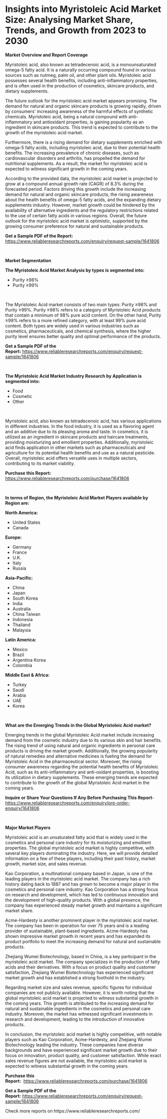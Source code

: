 <p><h1>Insights into Myristoleic Acid Market Size: Analysing Market Share, Trends, and Growth from 2023 to 2030</h1></p><p><strong>Market Overview and Report Coverage</strong></p>
<p><p>Myristoleic acid, also known as tetradecenoic acid, is a monounsaturated omega-5 fatty acid. It is a naturally occurring compound found in various sources such as nutmeg, palm oil, and other plant oils. Myristoleic acid possesses several health benefits, including anti-inflammatory properties, and is often used in the production of cosmetics, skincare products, and dietary supplements.</p><p>The future outlook for the myristoleic acid market appears promising. The demand for natural and organic skincare products is growing rapidly, driven by consumers' increasing awareness of the harmful effects of synthetic chemicals. Myristoleic acid, being a natural compound with anti-inflammatory and antioxidant properties, is gaining popularity as an ingredient in skincare products. This trend is expected to contribute to the growth of the myristoleic acid market.</p><p>Furthermore, there is a rising demand for dietary supplements enriched with omega-5 fatty acids, including myristoleic acid, due to their potential health benefits. The increasing prevalence of chronic diseases, such as cardiovascular disorders and arthritis, has propelled the demand for nutritional supplements. As a result, the market for myristoleic acid is expected to witness significant growth in the coming years.</p><p>According to the provided data, the myristoleic acid market is projected to grow at a compound annual growth rate (CAGR) of 8.3% during the forecasted period. Factors driving this growth include the increasing demand for natural and organic skincare products, the rising awareness about the health benefits of omega-5 fatty acids, and the expanding dietary supplements industry. However, market growth could be hindered by the availability of alternative ingredients and the regulatory restrictions related to the use of certain fatty acids in various regions. Overall, the future outlook for the myristoleic acid market is optimistic, supported by the growing consumer preference for natural and sustainable products.</p></p>
<p><strong>Get a Sample PDF of the Report:</strong> <a href="https://www.reliableresearchreports.com/enquiry/request-sample/1641806">https://www.reliableresearchreports.com/enquiry/request-sample/1641806</a></p>
<p>&nbsp;</p>
<p><strong>Market Segmentation</strong></p>
<p><strong>The Myristoleic Acid Market Analysis by types is segmented into:</strong></p>
<p><ul><li>Purity ≥98%</li><li>Purity ≥99%</li></ul></p>
<p>&nbsp;</p>
<p><p>The Myristoleic Acid market consists of two main types: Purity ≥98% and Purity ≥99%. Purity ≥98% refers to a category of Myristoleic Acid products that contain a minimum of 98% pure acid content. On the other hand, Purity ≥99% refers to a more refined category, with at least 99% pure acid content. Both types are widely used in various industries such as cosmetics, pharmaceuticals, and chemical synthesis, where the higher purity level ensures better quality and optimal performance of the products.</p></p>
<p><strong>Get a Sample PDF of the Report:</strong>&nbsp;<a href="https://www.reliableresearchreports.com/enquiry/request-sample/1641806">https://www.reliableresearchreports.com/enquiry/request-sample/1641806</a></p>
<p>&nbsp;</p>
<p><strong>The Myristoleic Acid Market Industry Research by Application is segmented into:</strong></p>
<p><ul><li>Food</li><li>Cosmetic</li><li>Other</li></ul></p>
<p>&nbsp;</p>
<p><p>Myristoleic acid, also known as tetradecenoic acid, has various applications in different industries. In the food industry, it is used as a flavoring agent and an additive due to its pleasing aroma and taste. In cosmetics, it is utilized as an ingredient in skincare products and haircare treatments, providing moisturizing and emollient properties. Additionally, myristoleic acid finds application in other markets such as pharmaceuticals and agriculture for its potential health benefits and use as a natural pesticide. Overall, myristoleic acid offers versatile uses in multiple sectors, contributing to its market viability.</p></p>
<p><strong>Purchase this Report:</strong>&nbsp; <a href="https://www.reliableresearchreports.com/purchase/1641806">https://www.reliableresearchreports.com/purchase/1641806</a></p>
<p>&nbsp;</p>
<p><strong>In terms of Region, the Myristoleic Acid Market Players available by Region are:</strong></p>
<p>
    <p> <strong> North America: </strong>
        <ul>
            <li>United States</li>
            <li>Canada</li>
        </ul>
        </p> 
    <p> <strong> Europe: </strong>
        <ul>
            <li>Germany</li>
            <li>France</li>
            <li>U.K.</li>
            <li>Italy</li>
            <li>Russia</li>
        </ul>
        </p> 
    <p> <strong> Asia-Pacific: </strong>
        <ul>
            <li>China</li>
            <li>Japan</li>
            <li>South Korea</li>
            <li>India</li>
            <li>Australia</li>
            <li>China Taiwan</li>
            <li>Indonesia</li>
            <li>Thailand</li>
            <li>Malaysia</li>
        </ul>
        </p> 
    <p> <strong> Latin America: </strong>
        <ul>
            <li>Mexico</li>
            <li>Brazil</li>
            <li>Argentina Korea</li>
            <li>Colombia</li>
        </ul>
        </p> 
    <p> <strong> Middle East & Africa: </strong>
        <ul>
            <li>Turkey</li>
            <li>Saudi</li>
            <li>Arabia</li>
            <li>UAE</li>
            <li>Korea</li>
        </ul>
    </p>
    </p>
<p>&nbsp;</p>
<p><strong>What are the Emerging Trends in the Global Myristoleic Acid market?</strong></p>
<p><p>Emerging trends in the global Myristoleic Acid market include increasing demand from the cosmetic industry due to its various skin and hair benefits. The rising trend of using natural and organic ingredients in personal care products is driving the market growth. Additionally, the growing popularity of natural remedies and alternative medicines is fueling the demand for Myristoleic Acid in the pharmaceutical sector. Moreover, the rising consumer awareness regarding the potential health benefits of Myristoleic Acid, such as its anti-inflammatory and anti-oxidant properties, is boosting its utilization in dietary supplements. These emerging trends are expected to contribute to the growth of the global Myristoleic Acid market in the coming years.</p></p>
<p><strong>Inquire or Share Your Questions If Any Before Purchasing This Report</strong>- <a href="https://www.reliableresearchreports.com/enquiry/pre-order-enquiry/1641806">https://www.reliableresearchreports.com/enquiry/pre-order-enquiry/1641806</a></p>
<p>&nbsp;</p>
<p><strong>Major Market Players</strong></p>
<p><p>Myristoleic acid is an unsaturated fatty acid that is widely used in the cosmetics and personal care industry for its moisturizing and emollient properties. The global myristoleic acid market is highly competitive, with several key players dominating the industry. Here, we will provide detailed information on a few of these players, including their past history, market growth, market size, and sales revenue.</p><p>Kao Corporation, a multinational company based in Japan, is one of the leading players in the myristoleic acid market. The company has a rich history dating back to 1887 and has grown to become a major player in the cosmetics and personal care industry. Kao Corporation has a strong focus on research and development, which has led to continuous innovation and the development of high-quality products. With a global presence, the company has experienced steady market growth and maintains a significant market share.</p><p>Acme-Hardesty is another prominent player in the myristoleic acid market. The company has been in operation for over 75 years and is a leading provider of sustainable, plant-based ingredients. Acme-Hardesty has shown impressive market growth in recent years and has expanded its product portfolio to meet the increasing demand for natural and sustainable products.</p><p>Zhejiang Wumei Biotechnology, based in China, is a key participant in the myristoleic acid market. The company specializes in the production of fatty acids and their derivatives. With a focus on product quality and customer satisfaction, Zhejiang Wumei Biotechnology has experienced significant market growth and has established a strong foothold in the industry.</p><p>Regarding market size and sales revenue, specific figures for individual companies are not publicly available. However, it is worth noting that the global myristoleic acid market is projected to witness substantial growth in the coming years. This growth is attributed to the increasing demand for natural and sustainable ingredients in the cosmetics and personal care industry. Moreover, the market has witnessed significant investments in research and development, leading to the introduction of innovative products.</p><p>In conclusion, the myristoleic acid market is highly competitive, with notable players such as Kao Corporation, Acme-Hardesty, and Zhejiang Wumei Biotechnology leading the industry. These companies have diverse backgrounds and have experienced significant market growth due to their focus on innovation, product quality, and customer satisfaction. While exact sales revenue figures are not available, the myristoleic acid market is expected to witness substantial growth in the coming years.</p></p>
<p><strong>Purchase this Report:</strong>&nbsp;&nbsp;<a href="https://www.reliableresearchreports.com/purchase/1641806">https://www.reliableresearchreports.com/purchase/1641806</a></p>
<p></p>
<p><strong>Get a Sample PDF of the Report:</strong>&nbsp;<a href="https://www.reliableresearchreports.com/enquiry/request-sample/1641806">https://www.reliableresearchreports.com/enquiry/request-sample/1641806</a></p>
<p>Check more reports on https://www.reliableresearchreports.com/</p>